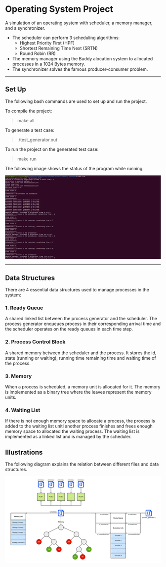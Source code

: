 # Operating System Project

A simulation of an operating system with scheduler, a memory manager, and a synchronizer.

* The scheduler can perform 3 scheduling algorithms:
	- Highest Priority First (HPF)
	- Shortest Remaining Time Next (SRTN)
	- Round Robin (RR)
* The memory manager using the Buddy alocation system to allocated processes in a 1024 Bytes memory.
* The synchronizer solves the famous producer-consumer problem.

---

## Set Up

The following bash commands are used to set up and run the project.

To compile the project:

> make all

To generate a test case:

> ./test_generator.out

To run the project on the generated test case:

> make run

The following image shows the status of the program while running.

![Running Scheduler](Images/RunningScheduler.png)

---

## Data Structures

There are 4 essential data structures used to manage processes in the system:

### 1. Ready Queue 

A shared linked list between the process generator and the scheduler. The process generator enqueues process in their corresponding arrival time and the scheduler operates on the ready queues in each time step.

### 2. Process Control Block

A shared memory between the scheduler and the process. It stores the id, state (running or waiting), running time remaining time and waiting time of the process.

### 3. Memory

When a process is scheduled, a memory unit is allocated for it. The memory is implemented as a binary tree where the leaves represent the memory units.

### 4. Waiting List

If there is not enough memory space to allocate a process, the process is added to the waiting list unitl another process finishes and frees enough memory space to allocated the waiting process. The waiting list is implemented as a linked list and is managed by the scheduler.

## Illustrations

The following diagram explains the relation between different files and data structures.

![Data Structures Diagram](Images/Diagram.png)
